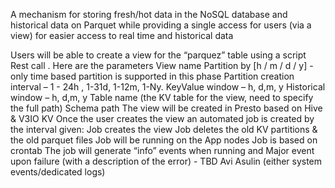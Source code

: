 
A mechanism for storing fresh/hot data in the NoSQL database
and historical data on Parquet while providing a single access for users (via a view) for easier access to real time and historical data

Users will be able to create a view for the “parquez” table using a script Rest call . Here are the parameters
View name
Partition by [h / m / d / y] - only time based partition is supported in this phase
Partition creation interval – 1 - 24h , 1-31d, 1-12m, 1-Ny.
KeyValue window – h, d,m, y 
Historical window – h, d,m, y 
Table name (the KV table for the view, need to specify the full path)
Schema path 
The view will be created in Presto based on Hive & V3IO KV 
Once the user creates the view an automated job is created by the interval given:
Job creates the view
Job deletes the old KV partitions & the old parquet files
Job will be running on the App nodes
Job is based on crontab
The job will generate “info” events when running and Major event upon failure (with a description of the error) - TBD Avi Asulin (either system events/dedicated logs)
